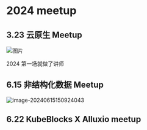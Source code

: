 # 2024 meetup




## 3.23 云原生 Meetup

![图片](https://zhuyaguang-1308110266.cos.ap-shanghai.myqcloud.com/img/640)

2024 第一场就做了讲师 

## 6.15 非结构化数据 Meetup

![image-20240615150924043](https://zhuyaguang-1308110266.cos.ap-shanghai.myqcloud.com/img/image-20240615150924043.png)

## 6.22 KubeBlocks X Alluxio meetup


